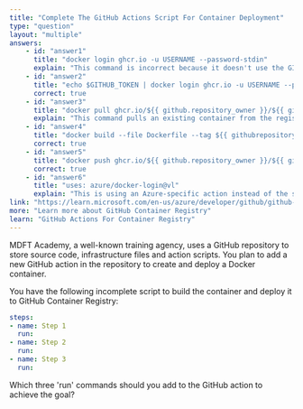 ```yaml
---
title: "Complete The GitHub Actions Script For Container Deployment"
type: "question"
layout: "multiple"
answers:
    - id: "answer1"
      title: "docker login ghcr.io -u USERNAME --password-stdin"
      explain: "This command is incorrect because it doesn't use the GITHUB_TOKEN for authentication, which is the recommended approach for GitHub Actions. The token should be passed via the environment."
    - id: "answer2"
      title: "echo $GITHUB_TOKEN | docker login ghcr.io -u USERNAME --password-stdin"
      correct: true
    - id: "answer3"
      title: "docker pull ghcr.io/${{ github.repository_owner }}/${{ github.repository }}:latest"
      explain: "This command pulls an existing container from the registry. Since we're creating and pushing a new container, pulling an existing one is unnecessary for this workflow."
    - id: "answer4"
      title: "docker build --file Dockerfile --tag ${{ githubrepository }}:latest --label \"runnumber=${{ github.run_number }}\""
      correct: true
    - id: "answer5"
      title: "docker push ghcr.io/${{ github.repository_owner }}/${{ github.repository }}:latest"
      correct: true
    - id: "answer6"
      title: "uses: azure/docker-login@vl"
      explain: "This is using an Azure-specific action instead of the standard Docker commands required for GitHub Container Registry. It's also not properly formatted as a run command."
link: "https://learn.microsoft.com/en-us/azure/developer/github/github-actions-for-packages"
more: "Learn more about GitHub Container Registry"
learn: "GitHub Actions For Container Registry"
---
```


MDFT Academy, a well-known training agency, uses a GitHub repository to store source code, infrastructure files and action scripts. You plan to add a new GitHub action in the repository to create and deploy a Docker container.

You have the following incomplete script to build the container and deploy it to GitHub Container Registry:

```yaml
steps:
- name: Step 1
  run: 
- name: Step 2
  run: 
- name: Step 3
  run: 
```

Which three 'run' commands should you add to the GitHub action to achieve the goal?


